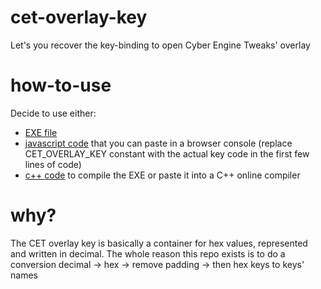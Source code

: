 # cet-overlay-key
Let's you recover the key-binding to open Cyber Engine Tweaks' overlay

# how-to-use
Decide to use either:
- [EXE file](https://github.com/ouqilbo/cet-overlay-key/releases/download/Release/cet-overlay-key.exe)
- [javascript code](https://github.com/ouqilbo/cet-overlay-key/blob/main/cet-overlay-key.js) that you can paste in a browser console (replace CET_OVERLAY_KEY constant with the actual key code in the first few lines of code)
- [c++ code](https://github.com/ouqilbo/cet-overlay-key/blob/main/cet-overlay-key.cpp) to compile the EXE or paste it into a C++ online compiler

# why?
The CET overlay key is basically a container for hex values, represented and written in decimal. The whole reason this repo exists is to do a conversion decimal -> hex -> remove padding -> then hex keys to keys' names
